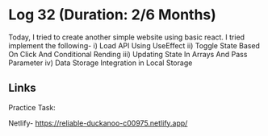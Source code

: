 # Log 32 (Duration: 2/6 Months)
Today, I tried to create another simple website using basic react. I tried implement the following- 
i) Load API Using UseEffect
ii) Toggle State Based On Click And Conditional Rending
iii) Updating State In Arrays And Pass Parameter
iv) Data Storage Integration in Local Storage

## Links

Practice Task:

Netlify- https://reliable-duckanoo-c00975.netlify.app/
